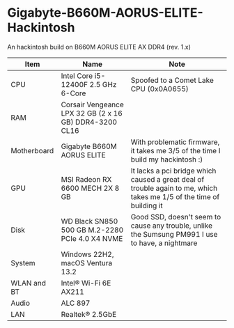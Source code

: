 # Gigabyte-B660M-AORUS-ELITE-Hackintosh
An hackintosh build on B660M AORUS ELITE AX DDR4 (rev. 1.x)


| Item | Name | Note |
| -----|-------|-----|
| CPU | Intel Core i5-12400F 2.5 GHz 6-Core | Spoofed to a Comet Lake CPU (0x0A0655) |
| RAM | Corsair Vengeance LPX 32 GB (2 x 16 GB) DDR4-3200 CL16 |
| Motherboard | Gigabyte B660M AORUS ELITE | With problematic firmware, it takes me 3/5 of the time I build my hackintosh :) |
| GPU | MSI Radeon RX 6600 MECH 2X 8 GB | It lacks a pci bridge which caused a great deal of trouble again to me, which takes me 1/5 of the time of building it |
| Disk | WD Black SN850 500 GB M.2-2280 PCIe 4.0 X4 NVME | Good SSD, doesn't seem to cause any trouble, unlike the Sumsung PM991 I use to have, a nightmare |
| System | Windows 22H2, macOS Ventura 13.2 |
| WLAN and BT | Intel® Wi-Fi 6E AX211 |
| Audio | ALC 897 |
| LAN | Realtek® 2.5GbE |
